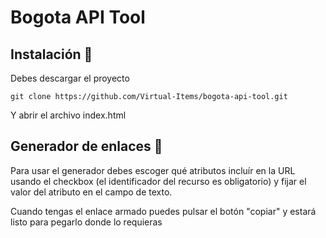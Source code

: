 # Bogota API Tool

## Instalación 🔧

Debes descargar el proyecto

```
git clone https://github.com/Virtual-Items/bogota-api-tool.git
```

Y abrir el archivo index.html

## Generador de enlaces 🔗

Para usar el generador debes escoger qué atributos incluír en la URL usando el
checkbox (el identificador del recurso es obligatorio) y fijar el valor del
atributo en el campo de texto.

Cuando tengas el enlace armado puedes pulsar el botón "copiar" y estará listo
para pegarlo donde lo requieras
